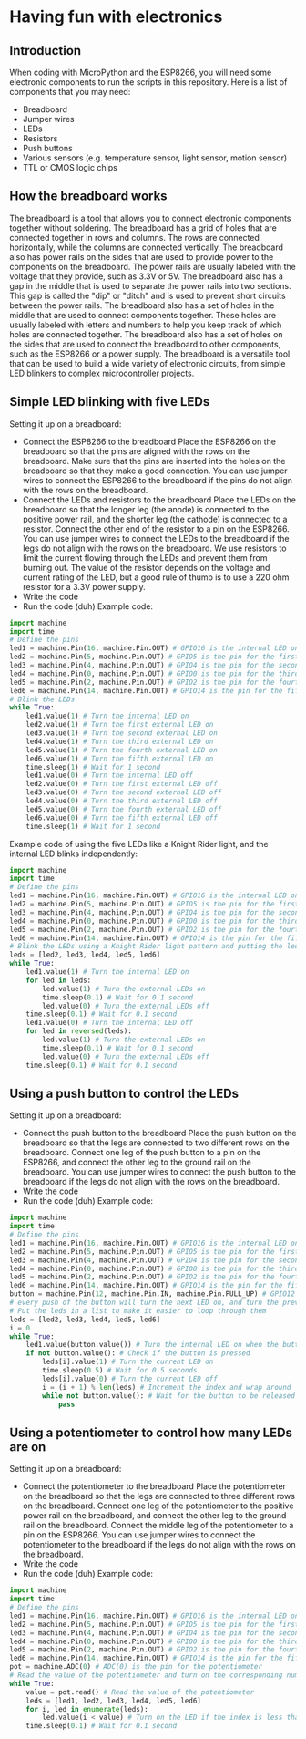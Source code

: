 # Having fun with electronics
## Introduction
When coding with MicroPython and the ESP8266, you will need some electronic components to run the scripts in this repository. Here is a list of components that you may need:
- Breadboard
- Jumper wires
- LEDs
- Resistors
- Push buttons
- Various sensors (e.g. temperature sensor, light sensor, motion sensor)
- TTL or CMOS logic chips
## How the breadboard works
The breadboard is a tool that allows you to connect electronic components together without soldering. The breadboard has a grid of holes that are connected together in rows and columns. The rows are connected horizontally, while the columns are connected vertically. The breadboard also has power rails on the sides that are used to provide power to the components on the breadboard. The power rails are usually labeled with the voltage that they provide, such as 3.3V or 5V. The breadboard also has a gap in the middle that is used to separate the power rails into two sections. This gap is called the "dip" or "ditch" and is used to prevent short circuits between the power rails. The breadboard also has a set of holes in the middle that are used to connect components together. These holes are usually labeled with letters and numbers to help you keep track of which holes are connected together. The breadboard also has a set of holes on the sides that are used to connect the breadboard to other components, such as the ESP8266 or a power supply. The breadboard is a versatile tool that can be used to build a wide variety of electronic circuits, from simple LED blinkers to complex microcontroller projects.
## Simple LED blinking with five LEDs
Setting it up on a breadboard:
- Connect the ESP8266 to the breadboard
Place the ESP8266 on the breadboard so that the pins are aligned with the rows on the breadboard. Make sure that the pins are inserted into the holes on the breadboard so that they make a good connection. You can use jumper wires to connect the ESP8266 to the breadboard if the pins do not align with the rows on the breadboard.
- Connect the LEDs and resistors to the breadboard
Place the LEDs on the breadboard so that the longer leg (the anode) is connected to the positive power rail, and the shorter leg (the cathode) is connected to a resistor. Connect the other end of the resistor to a pin on the ESP8266. You can use jumper wires to connect the LEDs to the breadboard if the legs do not align with the rows on the breadboard. We use resistors to limit the current flowing through the LEDs and prevent them from burning out. The value of the resistor depends on the voltage and current rating of the LED, but a good rule of thumb is to use a 220 ohm resistor for a 3.3V power supply.
- Write the code
- Run the code (duh)
Example code:
```python
import machine
import time
# Define the pins
led1 = machine.Pin(16, machine.Pin.OUT) # GPIO16 is the internal LED on the ESP8266
led2 = machine.Pin(5, machine.Pin.OUT) # GPIO5 is the pin for the first external LED
led3 = machine.Pin(4, machine.Pin.OUT) # GPIO4 is the pin for the second external LED
led4 = machine.Pin(0, machine.Pin.OUT) # GPIO0 is the pin for the third external LED
led5 = machine.Pin(2, machine.Pin.OUT) # GPIO2 is the pin for the fourth external LED
led6 = machine.Pin(14, machine.Pin.OUT) # GPIO14 is the pin for the fifth external LED
# Blink the LEDs
while True:
    led1.value(1) # Turn the internal LED on
    led2.value(1) # Turn the first external LED on
    led3.value(1) # Turn the second external LED on
    led4.value(1) # Turn the third external LED on
    led5.value(1) # Turn the fourth external LED on
    led6.value(1) # Turn the fifth external LED on
    time.sleep(1) # Wait for 1 second
    led1.value(0) # Turn the internal LED off
    led2.value(0) # Turn the first external LED off
    led3.value(0) # Turn the second external LED off
    led4.value(0) # Turn the third external LED off
    led5.value(0) # Turn the fourth external LED off
    led6.value(0) # Turn the fifth external LED off
    time.sleep(1) # Wait for 1 second
```
Example code of using the five LEDs like a Knight Rider light, and the internal LED blinks independently:
```python
import machine
import time
# Define the pins
led1 = machine.Pin(16, machine.Pin.OUT) # GPIO16 is the internal LED on the ESP8266
led2 = machine.Pin(5, machine.Pin.OUT) # GPIO5 is the pin for the first external LED
led3 = machine.Pin(4, machine.Pin.OUT) # GPIO4 is the pin for the second external LED
led4 = machine.Pin(0, machine.Pin.OUT) # GPIO0 is the pin for the third external LED
led5 = machine.Pin(2, machine.Pin.OUT) # GPIO2 is the pin for the fourth external LED
led6 = machine.Pin(14, machine.Pin.OUT) # GPIO14 is the pin for the fifth external LED
# Blink the LEDs using a Knight Rider light pattern and putting the leds in a list to make it easier to loop through them
leds = [led2, led3, led4, led5, led6]
while True:
    led1.value(1) # Turn the internal LED on
    for led in leds:
        led.value(1) # Turn the external LEDs on
        time.sleep(0.1) # Wait for 0.1 second
        led.value(0) # Turn the external LEDs off
    time.sleep(0.1) # Wait for 0.1 second
    led1.value(0) # Turn the internal LED off
    for led in reversed(leds):
        led.value(1) # Turn the external LEDs on
        time.sleep(0.1) # Wait for 0.1 second
        led.value(0) # Turn the external LEDs off
    time.sleep(0.1) # Wait for 0.1 second
```
## Using a push button to control the LEDs
Setting it up on a breadboard:
- Connect the push button to the breadboard
Place the push button on the breadboard so that the legs are connected to two different rows on the breadboard. Connect one leg of the push button to a pin on the ESP8266, and connect the other leg to the ground rail on the breadboard. You can use jumper wires to connect the push button to the breadboard if the legs do not align with the rows on the breadboard.
- Write the code
- Run the code (duh)
Example code:
```python
import machine
import time
# Define the pins
led1 = machine.Pin(16, machine.Pin.OUT) # GPIO16 is the internal LED on the ESP8266
led2 = machine.Pin(5, machine.Pin.OUT) # GPIO5 is the pin for the first external LED
led3 = machine.Pin(4, machine.Pin.OUT) # GPIO4 is the pin for the second external LED
led4 = machine.Pin(0, machine.Pin.OUT) # GPIO0 is the pin for the third external LED
led5 = machine.Pin(2, machine.Pin.OUT) # GPIO2 is the pin for the fourth external LED
led6 = machine.Pin(14, machine.Pin.OUT) # GPIO14 is the pin for the fifth external LED
button = machine.Pin(12, machine.Pin.IN, machine.Pin.PULL_UP) # GPIO12 is the pin for the push button
# every push of the button will turn the next LED on, and turn the previous LED off while the internal led indicates button down
# Put the leds in a list to make it easier to loop through them
leds = [led2, led3, led4, led5, led6]
i = 0
while True:
    led1.value(button.value()) # Turn the internal LED on when the button is pressed
    if not button.value(): # Check if the button is pressed
        leds[i].value(1) # Turn the current LED on
        time.sleep(0.5) # Wait for 0.5 seconds
        leds[i].value(0) # Turn the current LED off
        i = (i + 1) % len(leds) # Increment the index and wrap around
        while not button.value(): # Wait for the button to be released
            pass
```
## Using a potentiometer to control how many LEDs are on
Setting it up on a breadboard:
- Connect the potentiometer to the breadboard
Place the potentiometer on the breadboard so that the legs are connected to three different rows on the breadboard. Connect one leg of the potentiometer to the positive power rail on the breadboard, and connect the other leg to the ground rail on the breadboard. Connect the middle leg of the potentiometer to a pin on the ESP8266. You can use jumper wires to connect the potentiometer to the breadboard if the legs do not align with the rows on the breadboard.
- Write the code
- Run the code (duh)
Example code:
```python
import machine
import time
# Define the pins
led1 = machine.Pin(16, machine.Pin.OUT) # GPIO16 is the internal LED on the ESP8266
led2 = machine.Pin(5, machine.Pin.OUT) # GPIO5 is the pin for the first external LED    
led3 = machine.Pin(4, machine.Pin.OUT) # GPIO4 is the pin for the second external LED
led4 = machine.Pin(0, machine.Pin.OUT) # GPIO0 is the pin for the third external LED
led5 = machine.Pin(2, machine.Pin.OUT) # GPIO2 is the pin for the fourth external LED
led6 = machine.Pin(14, machine.Pin.OUT) # GPIO14 is the pin for the fifth external LED
pot = machine.ADC(0) # ADC(0) is the pin for the potentiometer
# Read the value of the potentiometer and turn on the corresponding number of LEDs
while True:
    value = pot.read() # Read the value of the potentiometer
    leds = [led1, led2, led3, led4, led5, led6]
    for i, led in enumerate(leds):
        led.value(i < value) # Turn on the LED if the index is less than the value
    time.sleep(0.1) # Wait for 0.1 second
```
